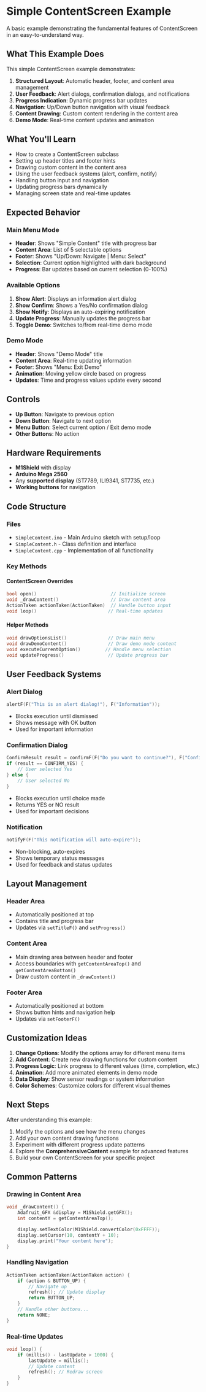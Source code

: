 # Simple ContentScreen Example

A basic example demonstrating the fundamental features of ContentScreen in an easy-to-understand way.

## What This Example Does

This simple ContentScreen example demonstrates:

1. **Structured Layout**: Automatic header, footer, and content area management
2. **User Feedback**: Alert dialogs, confirmation dialogs, and notifications
3. **Progress Indication**: Dynamic progress bar updates
4. **Navigation**: Up/Down button navigation with visual feedback
5. **Content Drawing**: Custom content rendering in the content area
6. **Demo Mode**: Real-time content updates and animation

## What You'll Learn

- How to create a ContentScreen subclass
- Setting up header titles and footer hints
- Drawing custom content in the content area
- Using the user feedback systems (alert, confirm, notify)
- Handling button input and navigation
- Updating progress bars dynamically
- Managing screen state and real-time updates

## Expected Behavior

### Main Menu Mode

- **Header**: Shows "Simple Content" title with progress bar
- **Content Area**: List of 5 selectable options
- **Footer**: Shows "Up/Down: Navigate | Menu: Select"
- **Selection**: Current option highlighted with dark background
- **Progress**: Bar updates based on current selection (0-100%)

### Available Options

1. **Show Alert**: Displays an information alert dialog
2. **Show Confirm**: Shows a Yes/No confirmation dialog
3. **Show Notify**: Displays an auto-expiring notification
4. **Update Progress**: Manually updates the progress bar
5. **Toggle Demo**: Switches to/from real-time demo mode

### Demo Mode

- **Header**: Shows "Demo Mode" title
- **Content Area**: Real-time updating information
- **Footer**: Shows "Menu: Exit Demo"
- **Animation**: Moving yellow circle based on progress
- **Updates**: Time and progress values update every second

## Controls

- **Up Button**: Navigate to previous option
- **Down Button**: Navigate to next option
- **Menu Button**: Select current option / Exit demo mode
- **Other Buttons**: No action

## Hardware Requirements

- **M1Shield** with display
- **Arduino Mega 2560**
- Any **supported display** (ST7789, ILI9341, ST7735, etc.)
- **Working buttons** for navigation

## Code Structure

### Files

- `SimpleContent.ino` - Main Arduino sketch with setup/loop
- `SimpleContent.h` - Class definition and interface
- `SimpleContent.cpp` - Implementation of all functionality

### Key Methods

#### ContentScreen Overrides

```cpp
bool open()                           // Initialize screen
void _drawContent()                   // Draw content area
ActionTaken actionTaken(ActionTaken)  // Handle button input
void loop()                          // Real-time updates
```

#### Helper Methods

```cpp
void drawOptionsList()               // Draw main menu
void drawDemoContent()               // Draw demo mode content
void executeCurrentOption()         // Handle menu selection
void updateProgress()                // Update progress bar
```

## User Feedback Systems

### Alert Dialog

```cpp
alertF(F("This is an alert dialog!"), F("Information"));
```

- Blocks execution until dismissed
- Shows message with OK button
- Used for important information

### Confirmation Dialog

```cpp
ConfirmResult result = confirmF(F("Do you want to continue?"), F("Confirmation"));
if (result == CONFIRM_YES) {
    // User selected Yes
} else {
    // User selected No
}
```

- Blocks execution until choice made
- Returns YES or NO result
- Used for important decisions

### Notification

```cpp
notifyF(F("This notification will auto-expire"));
```

- Non-blocking, auto-expires
- Shows temporary status messages
- Used for feedback and status updates

## Layout Management

### Header Area

- Automatically positioned at top
- Contains title and progress bar
- Updates via `setTitleF()` and `setProgress()`

### Content Area

- Main drawing area between header and footer
- Access boundaries with `getContentAreaTop()` and `getContentAreaBottom()`
- Draw custom content in `_drawContent()`

### Footer Area

- Automatically positioned at bottom
- Shows button hints and navigation help
- Updates via `setFooterF()`

## Customization Ideas

1. **Change Options**: Modify the options array for different menu items
2. **Add Content**: Create new drawing functions for custom content
3. **Progress Logic**: Link progress to different values (time, completion, etc.)
4. **Animation**: Add more animated elements in demo mode
5. **Data Display**: Show sensor readings or system information
6. **Color Schemes**: Customize colors for different visual themes

## Next Steps

After understanding this example:

1. Modify the options and see how the menu changes
2. Add your own content drawing functions
3. Experiment with different progress update patterns
4. Explore the **ComprehensiveContent** example for advanced features
5. Build your own ContentScreen for your specific project

## Common Patterns

### Drawing in Content Area

```cpp
void _drawContent() {
    Adafruit_GFX &display = M1Shield.getGFX();
    int contentY = getContentAreaTop();

    display.setTextColor(M1Shield.convertColor(0xFFFF));
    display.setCursor(10, contentY + 10);
    display.print("Your content here");
}
```

### Handling Navigation

```cpp
ActionTaken actionTaken(ActionTaken action) {
    if (action & BUTTON_UP) {
        // Navigate up
        refresh(); // Update display
        return BUTTON_UP;
    }
    // Handle other buttons...
    return NONE;
}
```

### Real-time Updates

```cpp
void loop() {
    if (millis() - lastUpdate > 1000) {
        lastUpdate = millis();
        // Update content
        refresh(); // Redraw screen
    }
}
```
